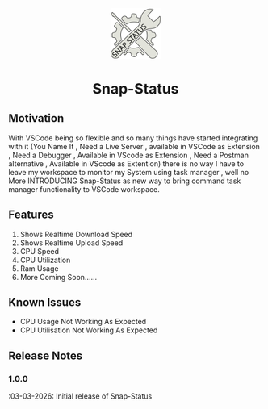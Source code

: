 <p align="center">
      <img width="20%" src="./logo/logo.svg" alt="nextui" />
      <h1 align="center">Snap-Status</h1>
</p>


## Motivation

With VSCode being so flexible and so many things have started integrating with it (You Name It , Need a Live Server , available in VSCode as Extension , Need a Debugger , Available in VScode as Extension , Need a Postman alternative , Available in VScode as Extention) there is no way I have to leave my workspace to monitor my System using task manager , well no More INTRODUCING Snap-Status as new way to bring command task manager functionality to VSCode workspace.

## Features

1) Shows Realtime Download Speed
2) Shows Realtime Upload Speed
3) CPU Speed
4) CPU Utilization
5) Ram Usage
6) More Coming Soon......

## Known Issues

 - CPU Usage Not Working As Expected
 - CPU Utilisation Not Working As Expected

## Release Notes


### 1.0.0

:03-03-2026:
    Initial release of Snap-Status
